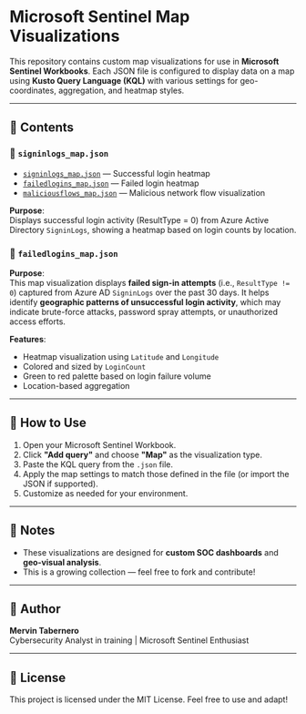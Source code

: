 # Microsoft Sentinel Map Visualizations

This repository contains custom map visualizations for use in **Microsoft Sentinel Workbooks**. Each JSON file is configured to display data on a map using **Kusto Query Language (KQL)** with various settings for geo-coordinates, aggregation, and heatmap styles.

---

## 📁 Contents

### 🔹 `signinlogs_map.json`

- [`signinlogs_map.json`](maps/signinlogs_map.json) — Successful login heatmap
- [`failedlogins_map.json`](maps/failedlogins_map.json) — Failed login heatmap
- [`maliciousflows_map.json`](maps/maliciousflows_map.json) — Malicious network flow visualization


**Purpose**:  
Displays successful login activity (ResultType = 0) from Azure Active Directory `SigninLogs`, showing a heatmap based on login counts by location.


### 🔹 `failedlogins_map.json`

**Purpose**:  
This map visualization displays **failed sign-in attempts** (i.e., `ResultType != 0`) captured from Azure AD `SigninLogs` over the past 30 days. It helps identify **geographic patterns of unsuccessful login activity**, which may indicate brute-force attacks, password spray attempts, or unauthorized access efforts.

**Features**:
- Heatmap visualization using `Latitude` and `Longitude`
- Colored and sized by `LoginCount`
- Green to red palette based on login failure volume
- Location-based aggregation

---

## 🚀 How to Use

1. Open your Microsoft Sentinel Workbook.
2. Click **"Add query"** and choose **"Map"** as the visualization type.
3. Paste the KQL query from the `.json` file.
4. Apply the map settings to match those defined in the file (or import the JSON if supported).
5. Customize as needed for your environment.

---

## 📌 Notes

- These visualizations are designed for **custom SOC dashboards** and **geo-visual analysis**.
- This is a growing collection — feel free to fork and contribute!

---

## 🔐 Author

**Mervin Tabernero**  
Cybersecurity Analyst in training | Microsoft Sentinel Enthusiast

---

## 📝 License

This project is licensed under the MIT License. Feel free to use and adapt!
